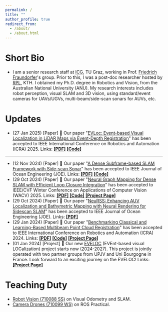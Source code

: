 ```yaml
---
permalink: /
title: ""
author_profile: true
redirect_from: 
  - /about/
  - /about.html
---
```


# Short Bio

* I am a senior research staff at [ICG](https://www.tugraz.at/institute/icg/home), TU Graz, working in Prof. [Friedrich Fraundorfer](https://www.tugraz.at/institute/icg/research/team-fraundorfer/people/friedrich-fraundorfer/)'s group. Prior to this, I was a post-doc researcher hosted by [RPL](https://www.kth.se/is/rpl), KTH. I obtained my Ph.D. degree in Robotics and Vision, from the Australian National University (ANU). My research interests includes robot perception, visual SLAM and 3D vision, using standard/event cameras for UAVs/UGVs, multi-beam/side-scan sonars for AUVs, etc.

<!-- * I am a Ph.D. candidate of the [College of Engineering and Computer Science](https://cecs.anu.edu.au/) at [Australian National University](https://www.anu.edu.au/), advised by Dr. [Viorela Ila](http://viorelaila.net/) and Prof. [Robert Mahony](https://users.cecs.anu.edu.au/~Robert.Mahony/). <br> 
[[My Curriculum Vitae](http://halajun.github.io/files/junzhang_cv.pdf)] [[My Google Scholar](https://scholar.google.com.au/citations?user=DSKW47kAAAAJ&hl=en)]
* I received my B.Eng. and M.Sc.Eng. Degrees in [Northwestern Polytechnical University](https://en.nwpu.edu.cn/). My postgraduate research advisors are Prof. [Zhenbao Liu](http://www.liuzhenbao.com/) and Prof. [Shuhui Bu](http://www.adv-ci.com/blog/about-me/). During my master's period, I spent one and half years in the [Institute of Computer Science and Technology](http://www.icst.pku.edu.cn/english/home/index.htm), [Peking University](http://english.pku.edu.cn/) as a visiting researcher, supervised by Prof. [Zouhui Lian](http://www.icst.pku.edu.cn/zlian/).
* My research interests lie in the area of robotic vision, particularly in visual odometry/SLAM, structure from motion, 3D vision, and motion field, etc. Please check my [Research Page](https://halajun.github.io/publications/) for more details.
* When I’m not doing research I enjoy a variety of hobbies, especially playing soccer and photography. I am also interested in trying new things :-) -->

# Updates

* (27 Jan 2025) \[Paper\] 🎉 Our paper "[EVLoc: Event-based Visual Localization in LiDAR Maps via Event-Depth Registration](https://www.arxiv.org/abs/2503.00167)" has been accepted to IEEE International Conference on Robotics and Automation (ICRA) 2025. Links: <a href="https://www.arxiv.org/abs/2503.00167" target="_blank"><b>[PDF]</b></a> <a href="https://github.com/EasonChen99/EVLoc" target="_blank"><b>[Code]</b></a>

---

* (12 Nov 2024) \[Paper\] 🎊 Our paper "[A Dense Subframe-based SLAM Framework with Side-scan Sonar](https://arxiv.org/abs/2312.13802)" has been accepted to IEEE Journal of Ocean Engineering (JOE). 
Links: <a href="https://arxiv.org/abs/2312.13802" target="_blank"><b>[PDF]</b></a> <a href="https://github.com/halajun/acoustic_slam" target="_blank"><b>[Code]</b></a>
* (29 Oct 2024) \[Paper\] 🎉 Our paper "[Neural Graph Mapping for Dense SLAM with Efficient Loop Closure Integration](https://arxiv.org/abs/2405.03633)" has been accepted to IEEE/CVF Winter Conference on Applications of Computer Vision (WACV) 2025. Links: <a href="https://arxiv.org/abs/2405.03633" target="_blank"><b>[PDF]</b></a> <a href="https://github.com/KTH-RPL/neural_graph_mapping" target="_blank"><b>[Code]</b></a> <a href="https://kth-rpl.github.io/neural_graph_mapping/" target="_blank"><b>[Project Page]</b></a>
* (29 Oct 2024) \[Paper\] 🎊 Our paper "[NeuRSS: Enhancing AUV Localization and Bathymetric Mapping with Neural Rendering for Sidescan SLAM](https://arxiv.org/abs/2405.05807)" has been accepted to IEEE Journal of Ocean Engineering (JOE). Links: <a href="https://arxiv.org/abs/2405.05807" target="_blank"><b>[PDF]</b></a>
* (29 Jan 2024) \[Paper\] 🎉 Our paper "[Benchmarking Classical and Learning-Based Multibeam Point Cloud Registration](https://arxiv.org/abs/2405.06279)" has been accepted to IEEE International Conference on Robotics and Automation (ICRA) 2024. Links: <a href="https://arxiv.org/abs/2405.06279" target="_blank"><b>[PDF]</b></a> <a href="https://github.com/luxiya01/mbes-registration-data" target="_blank"><b>[Code]</b></a> <a href="https://luxiya01.github.io/mbes-registration-project-page/" target="_blank"><b>[Project Page]</b></a>
* (01 Jan 2024) \[Project\] 🎊 Our new [EVELOC](https://www.tugraz.at/institute/icg/research/team-fraundorfer/research-projects/eveloc) (EVEnt-based visual LOCalization) project starts now (2024-2027). This project is jointly operated with two partner groups from UPJV and Uni Bourgogne in France. Look forward to an exciting journey on the EVELOC! Links: <a href="https://www.tugraz.at/institute/icg/research/team-fraundorfer/research-projects/eveloc" target="_blank"><b>[Project Page]</b></a>

# Teaching Duty

* [Robot Vision (710088 SS)](https://www.tugraz.at/institute/icg/teaching/coursepages/710088-robotvision) on Visual Odometry and SLAM.
* [Camera Drones (710099 WS)](https://www.tugraz.at/institute/icg/teaching/coursepages/710099-cameradrones) on ROS Practical.

<!-- * (13 Dec 2023) I recently relocate from Stockholm to Graz, Austria. -->

<!-- * We have one tutorial paper accepted in CDC 2020! (10 Sep 2020)
* We have one paper accepted in IROS 2020! (01 July 2020) -->
<!-- * <span style="color:red">My PhD program is coming to the end soon and I am now looking for Post-doctoral position and job opportunities. Please feel free to contact me if you are interested in recruiting me.</span> (July 2020) -->
<!-- * Our new work VDO-SLAM is released in public now! Please check the available resources (Code/Paper/Video) [HERE](https://github.com/halajun/VDO_SLAM). (30 May 2020)
* We have one paper accepted in ICRA 2020! (27 Jan 2020) -->

<!-- <p align="center">
  <img src="https://halajun.github.io/images/bg.JPG?raw=false" alt="Photo" style="width: 5131px;"/> 
</p> -->

<!-- # Publications

* <b>Equivariant Visual Odometry in the Wild</b> <br> 
Robert Mahony, Pieter van Goor, Mina Henein, Ryan Pike, <b>Jun Zhang</b> and Yonhon Ng. 
<i>The IEEE Conference on Decision and Control (CDC)</i>. <b>CDC Tutorial 2020 (to appear)</b>.
* <b>VDO-SLAM: A Visual Dynamic Object-aware SLAM System</b> <br> 
<b>Jun Zhang\*</b>, Mina Henein\*, Robert Mahony and Viorela Ila. 
<i>The International Journal of Robotics Research</i>. <b>IJRR (Under Review)</b>.
<a href="https://arxiv.org/abs/2005.11052" target="_blank"><b>[ArXiv]</b></a>
<a href="https://github.com/halajun/VDO_SLAM" target="_blank"><b>[Code]</b></a>
<a href="https://drive.google.com/file/d/1PbL4KiJ3sUhxyJSQPZmRP6mgi9dIC0iu/view" target="_blank"><b>[Video]</b></a>
<a href="https://halajun.github.io/files/zhang20vdoslam.txt" target="_blank"><b>[BibTex]</b></a>
* <b>Robust Ego and Object 6-DoF Motion Estimation and Tracking</b> <br> 
<b>Jun Zhang</b>, Mina Henein, Robert Mahony and Viorela Ila. 
<i>The IEEE/RSJ International Conference on Intelligent Robots and Systems</i>. <b>IROS 2020</b>.
<a href="https://arxiv.org/abs/2007.13993" target="_blank"><b>[ArXiv]</b></a>
<a href="https://github.com/halajun/multimot_track" target="_blank"><b>[Code]</b></a>
<a href="https://halajun.github.io/files/zhang20iros.txt" target="_blank"><b>[BibTex]</b></a>
* <b>Dynamic SLAM: The Need For Speed</b> <br> 
Mina Henein, <b>Jun Zhang</b>, Robert Mahony and Viorela Ila. 
<i>The International Conference on Robotics and Automation</i>. <b>ICRA 2020</b>.
<a href="https://arxiv.org/abs/2002.08584" target="_blank"><b>[ArXiv]</b></a>
<a href="https://halajun.github.io/files/henein20icra.txt" target="_blank"><b>[BibTex]</b></a>
* <b>[Multi-frame Motion Segmentation for Dynamic Scene Modelling](http://halajun.github.io/files/acra18zhang.pdf)</b> <br> 
<b>Jun Zhang</b> and Viorela Ila. 
<i>The 20th Australasian Conference on Robotics and Automation</i>. <b>ACRA 2018</b>.
<a href="https://halajun.github.io/files/zhang18acra.txt" target="_blank"><b>[BibTex]</b></a>
* <b>[Robust Visual Odometry in Underwater Environment](http://halajun.github.io/files/ocean18zhang.pdf)</b> <br> 
<b>Jun Zhang</b>, Viorela Ila, Laurent Kneip. 
<i>OCEANS'18 MTS/IEEE Kobe / Techno-Ocean 2018</i>. <b>OCEANS 2018</b>.
<a href="https://halajun.github.io/files/zhang18oceans.txt" target="_blank"><b>[BibTex]</b></a>

# Previous Works

* <b>[SHREC’15 Track: Non-rigid 3D Shape Retrieval](http://halajun.github.io/files/3dor15lian.pdf)</b> <br> 
Zouhui Lian, <b>Jun Zhang</b> and et al. 
<i>Eurographics Workshop on 3D Object Retrieval</i>. <b>3DOR 2015</b>.
<a href="http://www.icst.pku.edu.cn/zlian/representa/3d15/index.htm" target="_blank"><b>[Dataset]</b></a>
<a href="https://halajun.github.io/files/lian15nonrigid.txt" target="_blank"><b>[BibTex]</b></a>
* <b>[CEFM: A Heuristic Mesh Segmentation Method based on Convexity Estimation and Fast Marching](http://halajun.github.io/files/grapp15zhang.pdf)</b> <br> 
<b>Jun Zhang</b>, Zouhui Lian, Zhenbao Liu, Jianguo Xiao. 
<i>Proceedings of the 10th International Conference on Computer Graphics Theory and Applications</i>. <b>GRAPP 2015</b>.
<a href="https://halajun.github.io/files/zhang15grapp.txt" target="_blank"><b>[BibTex]</b></a>

[\* denotes equal contribution]&emsp;

Skills
======
* Programming: C++; Matlab; Python;
* Softwares: MeshLab; 3DMax; Geomagic;
* Languages: Mandarin; English; Hainanese;

Honors & Awards
======
* Award of ACRV HDR Scholarship Top-up, ANU, ACRV, 2019-2020
* Award of PhD Scholarship and University Research Scholarship, ANU, 2016-2020
* Award of the Second Prize of the National Scholarship, NWPU, 2012-2014
* Award of the Third Prize of the Mathematical Contest in Modelling, NWPU, 2009

# Academic Services
* Reviewer for robotics academic conferences and journals: IROS, ICRA, TASE. -->

<!-- # Colorful Life
* When I’m not doing research I enjoy a variety of hobbies, especially playing soccer and photography. I am also interested in trying new things. -->



